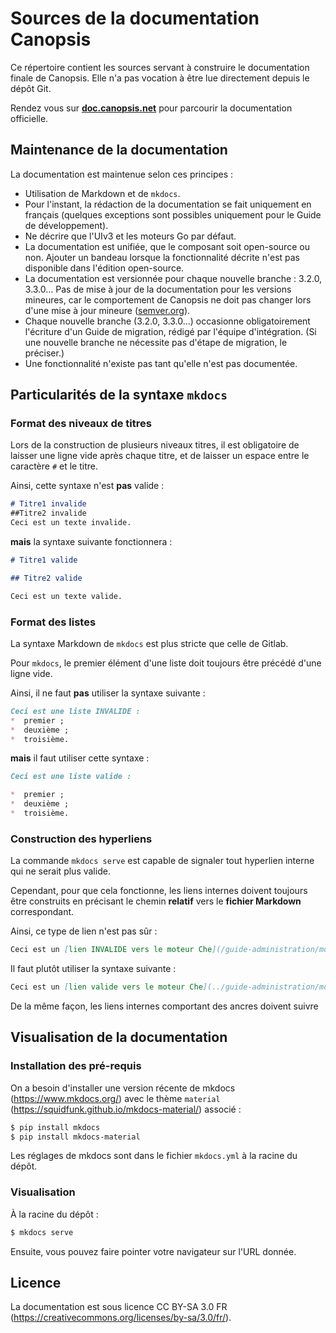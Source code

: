 # Sources de la documentation Canopsis

Ce répertoire contient les sources servant à construire le documentation finale de Canopsis. Elle n'a pas vocation à être lue directement depuis le dépôt Git.

Rendez vous sur [**doc.canopsis.net**](https://doc.canopsis.net) pour parcourir la documentation officielle.

## Maintenance de la documentation

La documentation est maintenue selon ces principes :

*  Utilisation de Markdown et de `mkdocs`.
*  Pour l'instant, la rédaction de la documentation se fait uniquement en français (quelques exceptions sont possibles uniquement pour le Guide de développement).
*  Ne décrire que l'UIv3 et les moteurs Go par défaut.
*  La documentation est unifiée, que le composant soit open-source ou non. Ajouter un bandeau lorsque la fonctionnalité décrite n'est pas disponible dans l'édition open-source.
*  La documentation est versionnée pour chaque nouvelle branche : 3.2.0, 3.3.0… Pas de mise à jour de la documentation pour les versions mineures, car le comportement de Canopsis ne doit pas changer lors d'une mise à jour mineure ([semver.org](https://semver.org)).
*  Chaque nouvelle branche (3.2.0, 3.3.0…) occasionne obligatoirement l'écriture d'un Guide de migration, rédigé par l'équipe d'intégration. (Si une nouvelle branche ne nécessite pas d'étape de migration, le préciser.)
*  Une fonctionnalité n'existe pas tant qu'elle n'est pas documentée.

## Particularités de la syntaxe `mkdocs`

### Format des niveaux de titres

Lors de la construction de plusieurs niveaux titres, il est obligatoire de laisser une ligne vide après chaque titre, et de laisser un espace entre le caractère `#` et le titre.

Ainsi, cette syntaxe n'est **pas** valide :
```md
# Titre1 invalide
##Titre2 invalide
Ceci est un texte invalide.
```

**mais** la syntaxe suivante fonctionnera :
```md
# Titre1 valide

## Titre2 valide

Ceci est un texte valide.
```

### Format des listes

La syntaxe Markdown de `mkdocs` est plus stricte que celle de Gitlab.

Pour `mkdocs`, le premier élément d'une liste doit toujours être précédé d'une ligne vide.

Ainsi, il ne faut **pas** utiliser la syntaxe suivante :
```md
Ceci est une liste INVALIDE :
*  premier ;
*  deuxième ;
*  troisième.
```

**mais** il faut utiliser cette syntaxe :
```md
Ceci est une liste valide :

*  premier ;
*  deuxième ;
*  troisième.
```

### Construction des hyperliens

La commande `mkdocs serve` est capable de signaler tout hyperlien interne qui ne serait plus valide.

Cependant, pour que cela fonctionne, les liens internes doivent toujours être construits en précisant le chemin **relatif** vers le **fichier Markdown** correspondant.

Ainsi, ce type de lien n'est pas sûr :
```md
Ceci est un [lien INVALIDE vers le moteur Che](/guide-administration/moteur/che/)
```

Il faut plutôt utiliser la syntaxe suivante :
```md
Ceci est un [lien valide vers le moteur Che](../guide-administration/moteur/che.md)
```

De la même façon, les liens internes comportant des ancres doivent suivre

## Visualisation de la documentation

### Installation des pré-requis

On a besoin d'installer une version récente de mkdocs (https://www.mkdocs.org/) avec le thème `material` (https://squidfunk.github.io/mkdocs-material/) associé :

```sh
$ pip install mkdocs
$ pip install mkdocs-material
```

Les réglages de mkdocs sont dans le fichier `mkdocs.yml` à la racine du dépôt.

### Visualisation

À la racine du dépôt :

```sh
$ mkdocs serve 
```

Ensuite, vous pouvez faire pointer votre navigateur sur l'URL donnée.

## Licence

La documentation est sous licence CC BY-SA 3.0 FR (https://creativecommons.org/licenses/by-sa/3.0/fr/).
